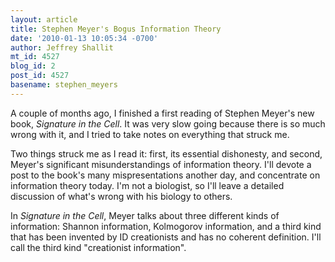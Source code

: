 ```yaml
---
layout: article
title: Stephen Meyer's Bogus Information Theory
date: '2010-01-13 10:05:34 -0700'
author: Jeffrey Shallit
mt_id: 4527
blog_id: 2
post_id: 4527
basename: stephen_meyers
---
```

A couple of months ago, I finished a first reading of Stephen Meyer's new book, _Signature in the Cell_.  It was very slow going because there is so much wrong with it, and I tried to take notes on everything that struck me.

Two things struck me as I read it:  first, its essential dishonesty, and second, Meyer's significant misunderstandings of information theory.  I'll devote a post to the book's many mispresentations another day, and concentrate on information theory today.  I'm not a biologist, so I'll leave a detailed discussion of what's wrong with his biology to others.

In _Signature in the Cell_, Meyer talks about three different kinds of information:  Shannon information, Kolmogorov information, and a third kind that has been invented by ID creationists and has no coherent definition.  I'll call the third kind "creationist information".
